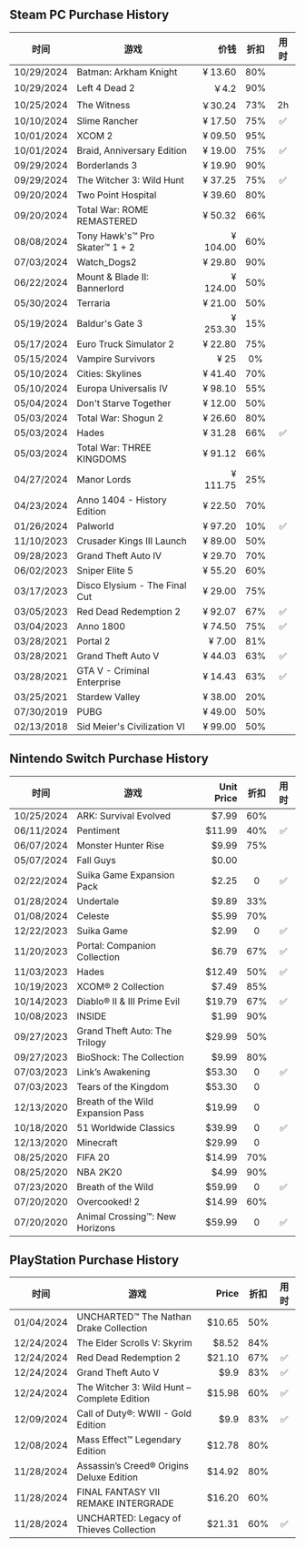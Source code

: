 ## Steam PC Purchase History

| 时间      | 游戏                                     | 价钱           |  折扣 | 用时| 
|-----------|-----------------------------------------|---------------:|:-----:|:-----:|
| 10/29/2024 | Batman: Arkham Knight                   | ¥ 13.60         |  80%  |    |
| 10/29/2024 | Left 4 Dead 2                           | ￥4.2           |  90%  |    |
| 10/25/2024 | The Witness                             | ￥30.24         |  73%  |  2h   |
| 10/10/2024 | Slime Rancher                           | ¥ 17.50	     |  75%  |   ✅   |
| 10/01/2024 | XCOM 2                                  | ¥ 09.50	     |  95%  |      |
| 10/01/2024 | Braid, Anniversary Edition              | ¥ 19.00	     |  75%  |   ✅   |
| 09/29/2024 | Borderlands 3                           | ¥ 19.90	     |  90%  |      |
| 09/29/2024 | The Witcher 3: Wild Hunt                | ¥ 37.25	     |  75%  |   ✅   |
| 09/20/2024 | Two Point Hospital                      | ¥ 39.60	     |  80%  |      |
| 09/20/2024 | Total War: ROME REMASTERED              | ¥ 50.32	     |  66%  |      |
| 08/08/2024 | Tony Hawk's™ Pro Skater™ 1 + 2          | ¥ 104.00	     |  60%  |      |
| 07/03/2024 | Watch_Dogs2                             | ¥ 29.80	     |  90%  |      |
| 06/22/2024 | Mount & Blade II: Bannerlord            | ¥ 124.00        |  50%  |      |
| 05/30/2024 | Terraria                                | ¥ 21.00	     |  50%  |      |
| 05/19/2024 | Baldur's Gate 3                         | ¥ 253.30        |  15%  |      |
| 05/17/2024 | Euro Truck Simulator 2                  | ¥ 22.80	     |  75%  |      |
| 05/15/2024 | Vampire Survivors                       | ¥ 25	         |  0%  |      |
| 05/10/2024 | Cities: Skylines                        | ¥ 41.40	     |  70%  |      |
| 05/10/2024 | Europa Universalis IV                   | ¥ 98.10	     |  55%  |      |
| 05/04/2024 | Don't Starve Together                   | ¥ 12.00	     |  50%  |      |
| 05/03/2024 | Total War: Shogun 2                     | ¥ 26.60	     |  80%  |      |
| 05/03/2024 | Hades                                   | ¥ 31.28     |  66%  |  ✅    |
| 05/03/2024 | Total War: THREE KINGDOMS               |¥ 91.12     |  66%  |      |
| 04/27/2024 | Manor Lords                             | ¥ 111.75     |  25%  |      |
| 04/23/2024 | Anno 1404 - History Edition             | ¥ 22.50	     |  70%  |     |
| 01/26/2024 | Palworld                                | ¥ 97.20	     |  10%  |   ✅   |
| 11/10/2023 | Crusader Kings III Launch               | ¥ 89.00	     |  50%  |      |
| 09/28/2023 | Grand Theft Auto IV                     | ¥ 29.70	     |  70%  |      |
| 06/02/2023 | Sniper Elite 5                          | ¥ 55.20	     |  60%  |      |
| 03/17/2023 | Disco Elysium - The Final Cut           | ¥ 29.00	     |  75%  |      |
| 03/05/2023 | Red Dead Redemption 2                   | ¥ 92.07	     |  67%  |   ✅   |
| 03/04/2023 | Anno 1800                               | ¥ 74.50	     |  75%  |    ✅  |
| 03/28/2021 | Portal 2                                | ¥ 7.00     |  81%  |      |
| 03/28/2021 | Grand Theft Auto V                      | ¥ 44.03     |  63%  |   ✅   |
| 03/28/2021 | GTA V - Criminal Enterprise             | ¥ 14.43     |  63%  | ✅     |
| 03/25/2021 | Stardew Valley                          | ¥ 38.00    |  20%  |      |
| 07/30/2019 | PUBG                                    | ¥ 49.00	     |  50%  |      |
| 02/13/2018 | Sid Meier's Civilization VI             | ¥ 99.00	     |  50%  |      |

## Nintendo Switch Purchase History

| 时间       | 游戏                                     | Unit Price           |  折扣 | 用时| 
|------------|-----------------------------------------|---------------:|:-----:|:-----:|
| 10/25/2024 | ARK: Survival Evolved                   | $7.99        |  60%  |   |
| 06/11/2024 | Pentiment                               | $11.99         | 40%   |  ✅     |
| 06/07/2024 | Monster Hunter Rise                     | $9.99        |  75%  |   |
| 05/07/2024 | Fall Guys                               | $0.00         |    |   |
| 02/22/2024 | Suika Game Expansion Pack               | $2.25       |  0  |  ✅ |
| 01/28/2024 | Undertale                               | $9.89         |  33% |   |
| 01/08/2024 | Celeste                                 | $5.99        |  70%  |   |
| 12/22/2023 | Suika Game                              | $2.99        |  0  | ✅  |
| 11/20/2023 | Portal: Companion Collection            | $6.79         |  67%  |  ✅ |
| 11/03/2023 | Hades                                   | $12.49        |  50%  | ✅  |
| 10/19/2023 | XCOM® 2 Collection                      | $7.49        |  85%  |   |
| 10/14/2023 | Diablo® II & III Prime Evil             | $19.79       |  67% | ✅  |
| 10/08/2023 | INSIDE                                  | $1.99       |   90% |   |
| 09/27/2023 | Grand Theft Auto: The Trilogy           | $29.99        |  50%  |   |
| 09/27/2023 | BioShock: The Collection                | $9.99       | 80%   |   |
| 07/03/2023 | Link’s Awakening                        | $53.30        | 0   | ✅  |
| 07/03/2023 | Tears of the Kingdom                    | $53.30        | 0  |   |
| 12/13/2020 | Breath of the Wild Expansion Pass       | $19.99       | 0   |   |
| 10/18/2020 | 51 Worldwide Classics                   | $39.99      |  0  | ✅  |
| 12/13/2020 | Minecraft                               | $29.99       | 0   |   |
| 08/25/2020 | FIFA 20                                 | $14.99       |  70%  |   |
| 08/25/2020 | NBA 2K20                                | $4.99      |  90%  |   |
| 07/23/2020 | Breath of the Wild                      | $59.99       |  0  | ✅  |
| 07/20/2020 | Overcooked! 2                           | $14.99       |  60%  |   |
| 07/20/2020 | Animal Crossing™: New Horizons          | $59.99       |  0  |  ✅ |

## PlayStation Purchase History

| 时间       | 游戏                                          | Price           |  折扣 | 用时| 
|------------|----------------------------------------------|---------------:|:-----:|:-----:|
| 01/04/2024 | UNCHARTED™ The Nathan Drake Collection       | $10.65        |  50%  |   |
| 12/24/2024 | The Elder Scrolls V: Skyrim                  | $8.52        |  84%  |   |
| 12/24/2024 | Red Dead Redemption 2                        | $21.10        |  67%  | ✅  |
| 12/24/2024 | Grand Theft Auto V                           | $9.9        |  83%  |  ✅ |
| 12/24/2024 | The Witcher 3: Wild Hunt – Complete Edition  | $15.98       |  60%  |  ✅ |
| 12/09/2024 | Call of Duty®: WWII - Gold Edition           | $9.9        |  83%  | ✅  |
| 12/08/2024 | Mass Effect™ Legendary Edition               | $12.78        |  80%  |   |
| 11/28/2024 | Assassin’s Creed® Origins Deluxe Edition     | $14.92        |  80%  |   |
| 11/28/2024 | FINAL FANTASY VII REMAKE INTERGRADE          | $16.20       |  60%  |   |
| 11/28/2024 | UNCHARTED: Legacy of Thieves Collection      | $21.31        |  60%  |✅   |
